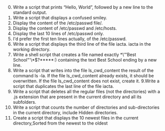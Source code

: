 0. Write a script that prints “Hello, World”, followed by a new line to the standard output.
1. Write a script that displays a confused smiley.
2. Display the content of the /etc/passwd file/.
3. Display the content of /etc/passwd and /etc/hosts.
4. Display the last 10 lines of /etc/passwd only.
5.  I'd prefer the first ten lines actually, of the /etc/passwd.
6. Write a script that displays the third line of the file iacta. iacta in the working directory.
7. Write a shell script that creates a file named exactly \*\\'"Best School"\'\\*$\?\*\*\*\*\*:) containing the text Best School ending by a new line.
8. Write a script that writes into the file ls_cwd_content the result of the command ls -la. If the file ls_cwd_content already exists, it should be overwritten. If the file ls_cwd_content does not exist, create it.
9.Write a script that duplicates the last line of the file iacta.
10. Write a script that deletes all the regular files (not the directories) with a .js extension that are present in the current directory and all its subfolders.
11. Write a script that counts the number of directories and sub-directories in the current directory, include Hidden directories.
12. Create a script that displays the 10 newest files in the current directory,Sorted from the newest to the oldest
